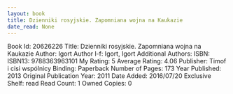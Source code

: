 ```yaml
---
layout: book
title: Dzienniki rosyjskie. Zapomniana wojna na Kaukazie
date_read: None
---
```


Book Id: 20626226
Title: Dzienniki rosyjskie. Zapomniana wojna na Kaukazie
Author: Igort
Author l-f: Igort, Igort
Additional Authors: 
ISBN: 
ISBN13: 9788363963101
My Rating: 5
Average Rating: 4.06
Publisher: Timof i cisi wspólnicy
Binding: Paperback
Number of Pages: 173
Year Published: 2013
Original Publication Year: 2011
Date Added: 2016/07/20
Exclusive Shelf: read
Read Count: 1
Owned Copies: 0

